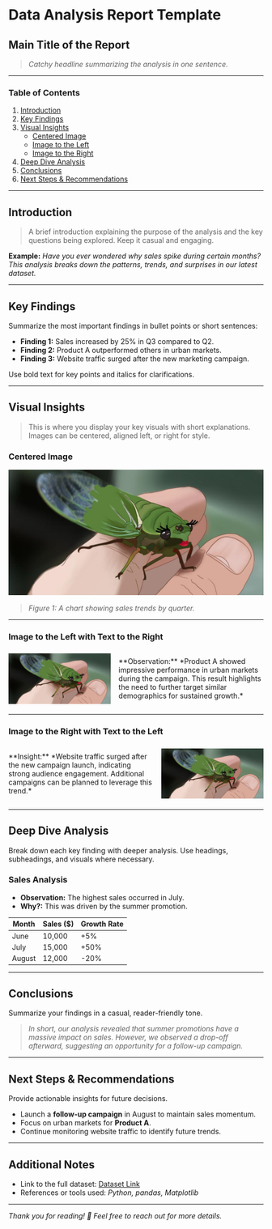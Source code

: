 # Data Analysis Report Template

## **Main Title of the Report**
> *Catchy headline summarizing the analysis in one sentence.*

---

### **Table of Contents**
1. [Introduction](#introduction)
2. [Key Findings](#key-findings)
3. [Visual Insights](#visual-insights)
    - [Centered Image](#centered-image)
    - [Image to the Left](#image-to-the-left)
    - [Image to the Right](#image-to-the-right)
4. [Deep Dive Analysis](#deep-dive-analysis)
5. [Conclusions](#conclusions)
6. [Next Steps & Recommendations](#next-steps--recommendations)

---

## **Introduction**
> A brief introduction explaining the purpose of the analysis and the key questions being explored. Keep it casual and engaging.

**Example:**
*Have you ever wondered why sales spike during certain months? This analysis breaks down the patterns, trends, and surprises in our latest dataset.*

---

## **Key Findings**
Summarize the most important findings in bullet points or short sentences:
- **Finding 1:** Sales increased by 25% in Q3 compared to Q2.
- **Finding 2:** Product A outperformed others in urban markets.
- **Finding 3:** Website traffic surged after the new marketing campaign.

Use bold text for key points and italics for clarifications.

---

## **Visual Insights**
> This is where you display your key visuals with short explanations. Images can be centered, aligned left, or right for style.

### **Centered Image**
![Centered Image Example](assets/profile.jpeg)
> *Figure 1: A chart showing sales trends by quarter.*

---

### **Image to the Left with Text to the Right**
<div style="display: flex; align-items: center;">
    <img src="assets/profile.jpeg" alt="Left Aligned Image" width="40%" style="margin-right: 1rem;">
    <p>
        **Observation:** *Product A showed impressive performance in urban markets during the campaign. This result highlights the need to further target similar demographics for sustained growth.*
    </p>
</div>

---

### **Image to the Right with Text to the Left**
<div style="display: flex; align-items: center;">
    <p style="margin-right: 1rem;">
        **Insight:** *Website traffic surged after the new campaign launch, indicating strong audience engagement. Additional campaigns can be planned to leverage this trend.*
    </p>
    <img src="assets/profile.jpeg" alt="Right Aligned Image" width="40%">
</div>

---

## **Deep Dive Analysis**
Break down each key finding with deeper analysis. Use headings, subheadings, and visuals where necessary.

### **Sales Analysis**
- **Observation:** The highest sales occurred in July.
- **Why?:** This was driven by the summer promotion.

| Month      | Sales ($)   | Growth Rate |
|------------|------------|-------------|
| June       | 10,000     | +5%         |
| July       | 15,000     | +50%        |
| August     | 12,000     | -20%        |

---

## **Conclusions**
Summarize your findings in a casual, reader-friendly tone.
> *In short, our analysis revealed that summer promotions have a massive impact on sales. However, we observed a drop-off afterward, suggesting an opportunity for a follow-up campaign.*

---

## **Next Steps & Recommendations**
Provide actionable insights for future decisions.
- Launch a **follow-up campaign** in August to maintain sales momentum.
- Focus on urban markets for **Product A**.
- Continue monitoring website traffic to identify future trends.

---

## **Additional Notes**
- Link to the full dataset: [Dataset Link](#)
- References or tools used: *Python, pandas, Matplotlib*

---

*Thank you for reading! 🎉 Feel free to reach out for more details.*
